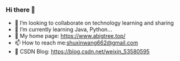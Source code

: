 ### Hi there 👋

<!--
**A-BigTree/A-BigTree** is a ✨ _special_ ✨ repository because its `README.md` (this file) appears on your GitHub profile.

Here are some ideas to get you started:


- 🌱 I’m currently learning ...
- 👯 I’m looking to collaborate on ...
- 🤔 I’m looking for help with ...
- 💬 Ask me about ...
- 📫 How to reach me: ...
- 😄 Pronouns: ...
- ⚡ Fun fact: ...
-->
- 🔭 I’m looking to collaborate on technology learning and sharing
- 🌱 I’m currently learning Java, Python...
- 🌳 My home page: https://www.abigtree.top/
- 📫 How to reach me:shuxinwang662@gmail.com
- 🧠 CSDN Blog: https://blog.csdn.net/weixin_53580595
